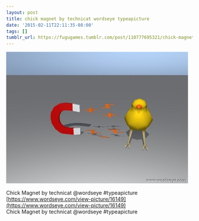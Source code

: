 ```yaml
---
layout: post
title: chick magnet by technicat wordseye typeapicture
date: '2015-02-11T22:11:35-08:00'
tags: []
tumblr_url: https://fugugames.tumblr.com/post/110777695321/chick-magnet-by-technicat-wordseye-typeapicture
---
```

 ![](/tumblr_files/tumblr_njn27bizkC1tgne1po1_500.jpg)  

Chick Magnet by technicat @wordseye #typeapicture  
[https://www.wordseye.com/view-picture/16149](https://www.wordseye.com/view-picture/16149)  
Chick Magnet by technicat @wordseye #typeapicture

